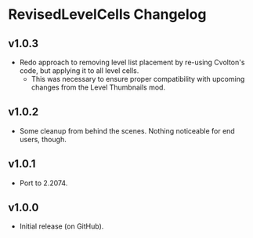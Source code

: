 # RevisedLevelCells Changelog
## v1.0.3
- Redo approach to removing level list placement by re-using Cvolton's code, but applying it to all level cells.
  - This was necessary to ensure proper compatibility with upcoming changes from the Level Thumbnails mod.
## v1.0.2
- Some cleanup from behind the scenes. Nothing noticeable for end users, though.
## v1.0.1
- Port to 2.2074.
## v1.0.0
- Initial release (on GitHub).
